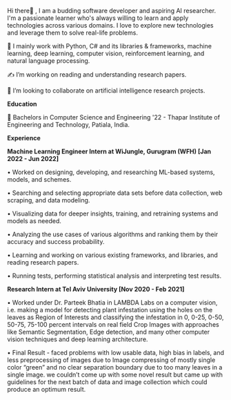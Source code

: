 Hi there👋 , I am a budding software developer and aspiring AI researcher. I'm a passionate learner who's always willing to learn and apply technologies across various domains. I love to explore new technologies and leverage them to solve real-life problems.

📌 I mainly work with Python, C# and its libraries & frameworks, machine learning, deep learning, computer vision, reinforcement learning, and natural language processing.

✍️ I’m working on reading and understanding research papers.

🤝 I’m looking to collaborate on artificial intelligence research projects.


**Education**

🏫 Bachelors in Computer Science and Engineering '22 - Thapar Institute of Engineering and Technology, Patiala, India.


**Experience**

**Machine Learning Engineer Intern at WiJungle, Gurugram (WFH) [Jan 2022 - Jun 2022]**
  
• Worked on designing, developing, and researching ML-based systems, models, and schemes.

• Searching and selecting appropriate data sets before data collection, web scraping, and data modeling.

• Visualizing data for deeper insights, training, and retraining systems and models as needed.

• Analyzing the use cases of various algorithms and ranking them by their accuracy and success
probability.

• Learning and working on various existing frameworks, and libraries, and reading research papers.

• Running tests, performing statistical analysis and interpreting test results.

**Research Intern at Tel Aviv University [Nov 2020 - Feb 2021]**
  
• Worked under Dr. Parteek Bhatia in LAMBDA Labs on a computer vision, i.e. making a model for detecting plant infestation using the holes on the leaves as Region of Interests and classifying the infestation in 0, 0-25, 0-50, 50-75, 75-100 percent intervals on real field Crop Images with approaches like Semantic Segmentation, Edge detection, and many other computer vision techniques and deep learning architecture.

• Final Result - faced problems with low usable data, high bias in labels, and less preprocessing of images due to Image compressing of mostly single color “green” and no clear separation boundary due to too many leaves in a single image. we couldn’t come up with some novel result but came up with guidelines for the next batch of data and image collection which could produce an optimum result.




